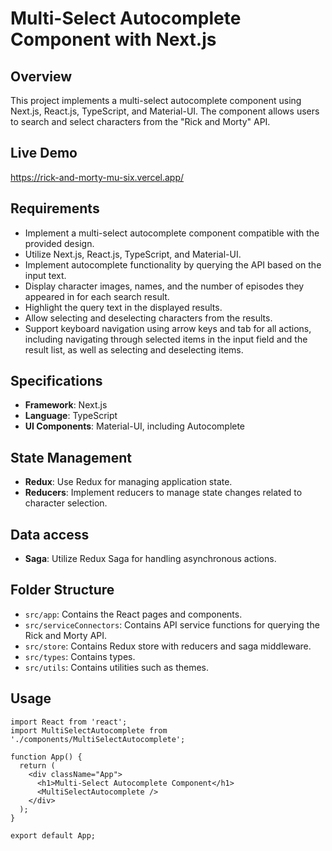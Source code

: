 # Multi-Select Autocomplete Component with Next.js

## Overview
This project implements a multi-select autocomplete component using Next.js, React.js, TypeScript, and Material-UI. The component allows users to search and select characters from the "Rick and Morty" API.

## Live Demo
https://rick-and-morty-mu-six.vercel.app/

## Requirements
- Implement a multi-select autocomplete component compatible with the provided design.
- Utilize Next.js, React.js, TypeScript, and Material-UI.
- Implement autocomplete functionality by querying the API based on the input text.
- Display character images, names, and the number of episodes they appeared in for each search result.
- Highlight the query text in the displayed results.
- Allow selecting and deselecting characters from the results.
- Support keyboard navigation using arrow keys and tab for all actions, including navigating through selected items in the input field and the result list, as well as selecting and deselecting items.

## Specifications
- **Framework**: Next.js
- **Language**: TypeScript
- **UI Components**: Material-UI, including Autocomplete

## State Management
- **Redux**: Use Redux for managing application state.
- **Reducers**: Implement reducers to manage state changes related to character selection.

## Data access
- **Saga**: Utilize Redux Saga for handling asynchronous actions.

## Folder Structure
- `src/app`: Contains the React pages and components.
- `src/serviceConnectors`: Contains API service functions for querying the Rick and Morty API.
- `src/store`: Contains Redux store with reducers and saga middleware.
- `src/types`: Contains types.
- `src/utils`: Contains utilities such as themes.

## Usage
```tsx
import React from 'react';
import MultiSelectAutocomplete from './components/MultiSelectAutocomplete';

function App() {
  return (
    <div className="App">
      <h1>Multi-Select Autocomplete Component</h1>
      <MultiSelectAutocomplete />
    </div>
  );
}

export default App;
